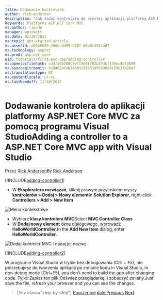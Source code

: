 ```yaml
---
title: Dodawanie kontrolera
author: rick-anderson
description: "Jak dodać kontrolera do prostej aplikacji platformy ASP.NET Core MVC"
keywords: Platformy ASP.NET Core MVC
ms.author: riande
manager: wpickett
ms.date: 02/28/2017
ms.topic: get-started-article
ms.assetid: e04b6665-d0de-4d99-b78f-d6a0c4634a87
ms.technology: aspnet
ms.prod: asp.net-core
uid: tutorials/first-mvc-app/adding-controller
ms.openlocfilehash: cddfa0b28dc3efc5b6f762b35dbff48ec40f4b99
ms.sourcegitcommit: 9a9483aceb34591c97451997036a9120c3fe2baf
ms.translationtype: MT
ms.contentlocale: pl-PL
ms.lasthandoff: 11/10/2017
---
```

# <a name="adding-a-controller-to-a-aspnet-core-mvc-app-with-visual-studio"></a><span data-ttu-id="18003-104">Dodawanie kontrolera do aplikacji platformy ASP.NET Core MVC za pomocą programu Visual Studio</span><span class="sxs-lookup"><span data-stu-id="18003-104">Adding a controller to a ASP.NET Core MVC app with Visual Studio</span></span>

<span data-ttu-id="18003-105">Przez [Rick Anderson](https://twitter.com/RickAndMSFT)</span><span class="sxs-lookup"><span data-stu-id="18003-105">By [Rick Anderson](https://twitter.com/RickAndMSFT)</span></span>

[!INCLUDE[adding-controller1](../../includes/mvc-intro/adding-controller1.md)]

* <span data-ttu-id="18003-106">W **Eksploratora rozwiązań**, kliknij prawym przyciskiem myszy **kontrolerów > Dodaj > Nowy element**</span><span class="sxs-lookup"><span data-stu-id="18003-106">In **Solution Explorer**, right-click **Controllers > Add > New Item**</span></span>

![Menu kontekstowe](adding-controller/_static/add_controller.png)

* <span data-ttu-id="18003-108">Wybierz **klasy kontrolera MVC**</span><span class="sxs-lookup"><span data-stu-id="18003-108">Select **MVC Controller Class**</span></span>
* <span data-ttu-id="18003-109">W **Dodaj nowy element** okna dialogowego, wprowadź **HelloWorldController**.</span><span class="sxs-lookup"><span data-stu-id="18003-109">In the **Add New Item** dialog, enter **HelloWorldController**.</span></span>

![Dodaj kontroler MVC i nadaj jej nazwę](adding-controller/_static/ac.png)

[!INCLUDE[adding-controller2](../../includes/mvc-intro/adding-controller2.md)]

<span data-ttu-id="18003-111">W programie Visual Studio w trybie bez debugowania (Ctrl + F5), nie potrzebujesz do tworzenia aplikacji po zmianie kodu.</span><span class="sxs-lookup"><span data-stu-id="18003-111">In Visual Studio, in non-debug mode (Ctrl+F5), you don't need to build the app after changing  code.</span></span> <span data-ttu-id="18003-112">Tylko Zapisz ten plik Odśwież przeglądarkę, i zobaczyć zmiany.</span><span class="sxs-lookup"><span data-stu-id="18003-112">Just save the file, refresh your browser and you can see the changes.</span></span>

>[!div class="step-by-step"]
<span data-ttu-id="18003-113">[Poprzednie](start-mvc.md)
[dalej](adding-view.md)</span><span class="sxs-lookup"><span data-stu-id="18003-113">[Previous](start-mvc.md)
[Next](adding-view.md)</span></span>  
